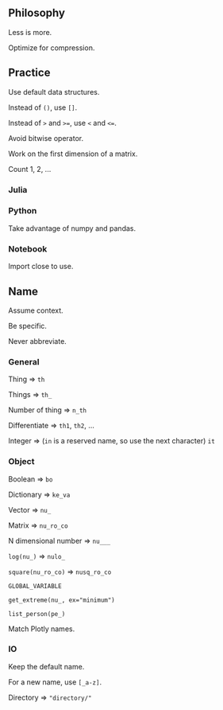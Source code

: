 ## Philosophy

Less is more.

Optimize for compression.

## Practice

Use default data structures.

Instead of `()`, use `[]`.

Instead of `>` and `>=`, use `<` and `<=`.

Avoid bitwise operator.

Work on the first dimension of a matrix.

Count 1, 2, ...

### Julia

### Python

Take advantage of numpy and pandas.

### Notebook 

Import close to use.

## Name

Assume context.

Be specific.

Never abbreviate.

### General

Thing => `th`

Things => `th_`

Number of thing => `n_th`

Differentiate => `th1`, `th2`, ...

Integer => (`in` is a reserved name, so use the next character) `it`

### Object

Boolean => `bo`

Dictionary => `ke_va`

Vector => `nu_`

Matrix => `nu_ro_co`

N dimensional number => `nu___`

`log(nu_)` => `nulo_`

`square(nu_ro_co)` => `nusq_ro_co`

`GLOBAL_VARIABLE`

`get_extreme(nu_, ex="minimum")`

`list_person(pe_)`

Match Plotly names.

### IO

Keep the default name.

For a new name, use `[_a-z]`.

Directory => `"directory/"`
